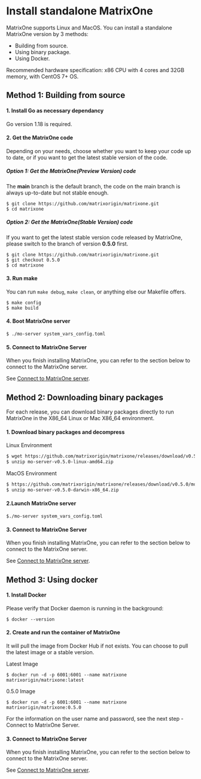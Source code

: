 # **Install standalone MatrixOne**

MatrixOne supports Linux and MacOS. You can install a standalone MatrixOne version by 3 methods: 
* Building from source.
* Using binary package.
* Using Docker.

Recommended hardware specification: x86 CPU with 4 cores and 32GB memory, with CentOS 7+ OS.

## **Method 1: Building from source**

#### 1. Install Go as necessary dependancy

Go version 1.18 is required.

#### 2. Get the MatrixOne code

Depending on your needs, choose whether you want to keep your code up to date, or if you want to get the latest stable version of the code.

##### Option 1: Get the MatrixOne(Preview Version) code

The **main** branch is the default branch, the code on the main branch is always up-to-date but not stable enough.

```
$ git clone https://github.com/matrixorigin/matrixone.git
$ cd matrixone
```

##### Option 2: Get the MatrixOne(Stable Version) code

If you want to get the latest stable version code released by MatrixOne, please switch to the branch of version **0.5.0** first.

```
$ git clone https://github.com/matrixorigin/matrixone.git
$ git checkout 0.5.0
$ cd matrixone
```

#### 3. Run make

You can run `make debug`, `make clean`, or anything else our Makefile offers.

```
$ make config
$ make build
```

#### 4. Boot MatrixOne server

```
$ ./mo-server system_vars_config.toml
```

#### 5. Connect to MatrixOne Server

When you finish installing MatrixOne, you can refer to the section below to connect to the MatrixOne server.

See [Connect to MatrixOne server](connect-to-matrixone-server.md).

## **Method 2: Downloading binary packages**

For each release, you can download binary packages directly to run MatrixOne in the X86_64 Linux or Mac X86_64 environment.

#### 1. Download binary packages and decompress

Linux Environment

```bash
$ wget https://github.com/matrixorigin/matrixone/releases/download/v0.5.0/mo-server-v0.5.0-linux-amd64.zip
$ unzip mo-server-v0.5.0-linux-amd64.zip
```

MacOS Environment

```bash
$ https://github.com/matrixorigin/matrixone/releases/download/v0.5.0/mo-server-v0.5.0-darwin-x86_64.zip
$ unzip mo-server-v0.5.0-darwin-x86_64.zip
```

#### 2.Launch MatrixOne server

```
$./mo-server system_vars_config.toml
```

#### 3. Connect to MatrixOne Server

When you finish installing MatrixOne, you can refer to the section below to connect to the MatrixOne server.

See [Connect to MatrixOne server](connect-to-matrixone-server.md).

## **Method 3: Using docker**

#### 1. Install Docker

Please verify that Docker daemon is running in the background:

```
$ docker --version
```

#### 2. Create and run the container of MatrixOne

It will pull the image from Docker Hub if not exists. You can choose to pull the latest image or a stable version.


Latest Image
```
$ docker run -d -p 6001:6001 --name matrixone matrixorigin/matrixone:latest
```

0.5.0 Image
```
$ docker run -d -p 6001:6001 --name matrixone matrixorigin/matrixone:0.5.0
```

For the information on the user name and password, see the next step - Connect to MatrixOne Server.

#### 3. Connect to MatrixOne Server

When you finish installing MatrixOne, you can refer to the section below to connect to the MatrixOne server.

See [Connect to MatrixOne server](connect-to-matrixone-server.md).
